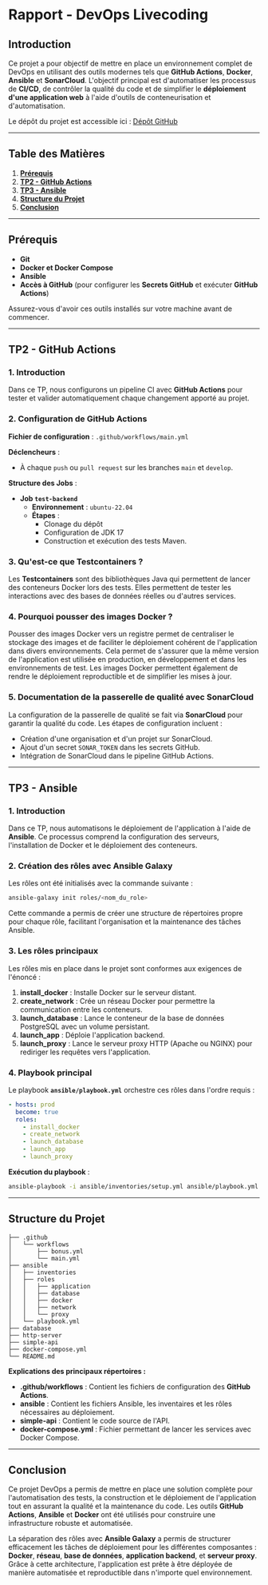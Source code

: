 # Rapport - DevOps Livecoding

## **Introduction**
Ce projet a pour objectif de mettre en place un environnement complet de DevOps en utilisant des outils modernes tels que **GitHub Actions**, **Docker**, **Ansible** et **SonarCloud**. L'objectif principal est d'automatiser les processus de **CI/CD**, de contrôler la qualité du code et de simplifier le **déploiement d'une application web** à l'aide d'outils de conteneurisation et d'automatisation.

Le dépôt du projet est accessible ici : [Dépôt GitHub](https://github.com/acbbiste17/devops-livecoding.git)

---

## **Table des Matières**
1. [**Prérequis**](#prérequis)
2. [**TP2 - GitHub Actions**](#tp2---github-actions)
3. [**TP3 - Ansible**](#tp3---ansible)
4. [**Structure du Projet**](#structure-du-projet)
5. [**Conclusion**](#conclusion)

---

## **Prérequis**
- **Git**
- **Docker et Docker Compose**
- **Ansible**
- **Accès à GitHub** (pour configurer les **Secrets GitHub** et exécuter **GitHub Actions**)

Assurez-vous d'avoir ces outils installés sur votre machine avant de commencer.

---

## **TP2 - GitHub Actions**

### **1. Introduction**
Dans ce TP, nous configurons un pipeline CI avec **GitHub Actions** pour tester et valider automatiquement chaque changement apporté au projet.

### **2. Configuration de GitHub Actions**

**Fichier de configuration** : `.github/workflows/main.yml`

**Déclencheurs** :
   - À chaque `push` ou `pull request` sur les branches `main` et `develop`.

**Structure des Jobs** :
   - **Job `test-backend`**
     - **Environnement** : `ubuntu-22.04`
     - **Étapes** :
       - Clonage du dépôt
       - Configuration de JDK 17
       - Construction et exécution des tests Maven.

### **3. Qu'est-ce que Testcontainers ?**
Les **Testcontainers** sont des bibliothèques Java qui permettent de lancer des conteneurs Docker lors des tests. Elles permettent de tester les interactions avec des bases de données réelles ou d'autres services.

### **4. Pourquoi pousser des images Docker ?**
Pousser des images Docker vers un registre permet de centraliser le stockage des images et de faciliter le déploiement cohérent de l'application dans divers environnements. Cela permet de s'assurer que la même version de l'application est utilisée en production, en développement et dans les environnements de test. Les images Docker permettent également de rendre le déploiement reproductible et de simplifier les mises à jour.

### **5. Documentation de la passerelle de qualité avec SonarCloud**
La configuration de la passerelle de qualité se fait via **SonarCloud** pour garantir la qualité du code. Les étapes de configuration incluent :
- Création d'une organisation et d'un projet sur SonarCloud.
- Ajout d'un secret `SONAR_TOKEN` dans les secrets GitHub.
- Intégration de SonarCloud dans le pipeline GitHub Actions.

---

## **TP3 - Ansible**

### **1. Introduction**
Dans ce TP, nous automatisons le déploiement de l'application à l'aide de **Ansible**. Ce processus comprend la configuration des serveurs, l'installation de Docker et le déploiement des conteneurs.

### **2. Création des rôles avec Ansible Galaxy**
Les rôles ont été initialisés avec la commande suivante :
```bash
ansible-galaxy init roles/<nom_du_role>
```
Cette commande a permis de créer une structure de répertoires propre pour chaque rôle, facilitant l'organisation et la maintenance des tâches Ansible.

### **3. Les rôles principaux**
Les rôles mis en place dans le projet sont conformes aux exigences de l'énoncé :

1. **install_docker** : Installe Docker sur le serveur distant.
2. **create_network** : Crée un réseau Docker pour permettre la communication entre les conteneurs.
3. **launch_database** : Lance le conteneur de la base de données PostgreSQL avec un volume persistant.
4. **launch_app** : Déploie l'application backend.
5. **launch_proxy** : Lance le serveur proxy HTTP (Apache ou NGINX) pour rediriger les requêtes vers l'application.

### **4. Playbook principal**
Le playbook **`ansible/playbook.yml`** orchestre ces rôles dans l'ordre requis :
```yaml
- hosts: prod
  become: true
  roles:
    - install_docker
    - create_network
    - launch_database
    - launch_app
    - launch_proxy
```

**Exécution du playbook** :
```bash
ansible-playbook -i ansible/inventories/setup.yml ansible/playbook.yml
```

---

## **Structure du Projet**
```
├── .github
│   └── workflows
│       ├── bonus.yml
│       └── main.yml
├── ansible
│   ├── inventories
│   ├── roles
│   │   ├── application
│   │   ├── database
│   │   ├── docker
│   │   ├── network
│   │   └── proxy
│   └── playbook.yml
├── database
├── http-server
├── simple-api
├── docker-compose.yml
└── README.md
```

**Explications des principaux répertoires :**
- **.github/workflows** : Contient les fichiers de configuration des **GitHub Actions**.
- **ansible** : Contient les fichiers Ansible, les inventaires et les rôles nécessaires au déploiement.
- **simple-api** : Contient le code source de l'API.
- **docker-compose.yml** : Fichier permettant de lancer les services avec Docker Compose.



---

## **Conclusion**
Ce projet DevOps a permis de mettre en place une solution complète pour l'automatisation des tests, la construction et le déploiement de l'application tout en assurant la qualité et la maintenance du code. Les outils **GitHub Actions**, **Ansible** et **Docker** ont été utilisés pour construire une infrastructure robuste et automatisée. 

La séparation des rôles avec **Ansible Galaxy** a permis de structurer efficacement les tâches de déploiement pour les différentes composantes : **Docker**, **réseau**, **base de données**, **application backend**, et **serveur proxy**. Grâce à cette architecture, l'application est prête à être déployée de manière automatisée et reproductible dans n'importe quel environnement.

